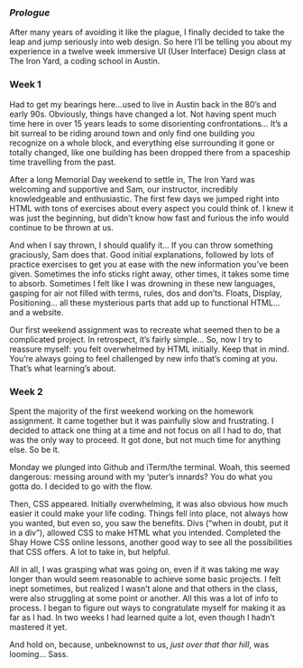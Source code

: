 


### _Prologue_

After many years of avoiding it like the plague, I finally decided to take the leap and jump seriously into web design.
So  here I’ll be telling you about my experience in a twelve week immersive UI (User Interface) Design class at The Iron Yard, a coding school in Austin.

### Week 1

Had to get my bearings here…used to live in Austin back in the 80’s and early 90s. 
Obviously, things have changed a lot.
Not having spent much time here in over 15 years leads to some disorienting confrontations… 
It’s a bit surreal to be riding around town and only find one building you recognize on a whole block, and everything else surrounding it gone or totally changed, like one building has been dropped there from a spaceship time travelling from the past.

After a long Memorial Day weekend to settle in, The Iron Yard was welcoming and supportive and Sam, our instructor, incredibly knowledgeable and enthusiastic. The first few days we jumped right into HTML with tons of exercises about every aspect you could think of. I knew it was just the beginning, but didn’t know how fast and furious the info would continue to be thrown at us.

And when I say thrown, I should qualify it… If you can throw something graciously, Sam does that. Good initial explanations, followed by lots of practice exercises to get you at ease with the new information you’ve been given. Sometimes the info sticks right away, other times, it takes some time to absorb. Sometimes I felt like I was drowning in these new languages, gasping for air not filled with terms, rules, dos and don’ts. Floats, Display, Positioning… all these mysterious parts that add up to functional HTML… and a website.

Our first weekend assignment was to recreate what seemed then to be a complicated project. In retrospect, it’s fairly simple… So, now I try to reassure myself: you felt overwhelmed by HTML initially. Keep that in mind. You’re always going to feel challenged by new info that’s coming at you. That’s what learning’s about.

### Week 2

Spent the majority of the first weekend working on the homework assignment. It came together but it was painfully slow and frustrating. I decided to attack one thing at a time and not focus on all I had to do, that was the only way to proceed. It got done, but not much time for anything else. So be it.

Monday we plunged into Github and iTerm/the terminal. Woah, this seemed dangerous: messing around with my ‘puter’s innards? You do what you gotta do. I decided to go with the flow. 

Then, CSS appeared. Initially overwhelming, it was also obvious how much easier it could make your life coding. Things fell into place, not always how you wanted, but even so, you saw the benefits. Divs (“when in doubt, put it in a div”), allowed CSS to make HTML what you intended. Completed the Shay Howe CSS online lessons, another good way to see all the possibilities that CSS offers. A lot to take in, but helpful.

All in all, I was grasping what was going on, even if it was taking me way longer than would seem reasonable to achieve some basic projects. I felt inept sometimes, but realized I wasn’t alone and that others in the class, were also struggling at some point or another. All this was a lot of info to process. I began to figure out ways to congratulate myself for making it as far as I had. In two weeks I had learned quite a lot, even though I hadn’t mastered it yet.

And hold on, because, unbeknownst to us, _just over that thar hill_, was looming… Sass.




